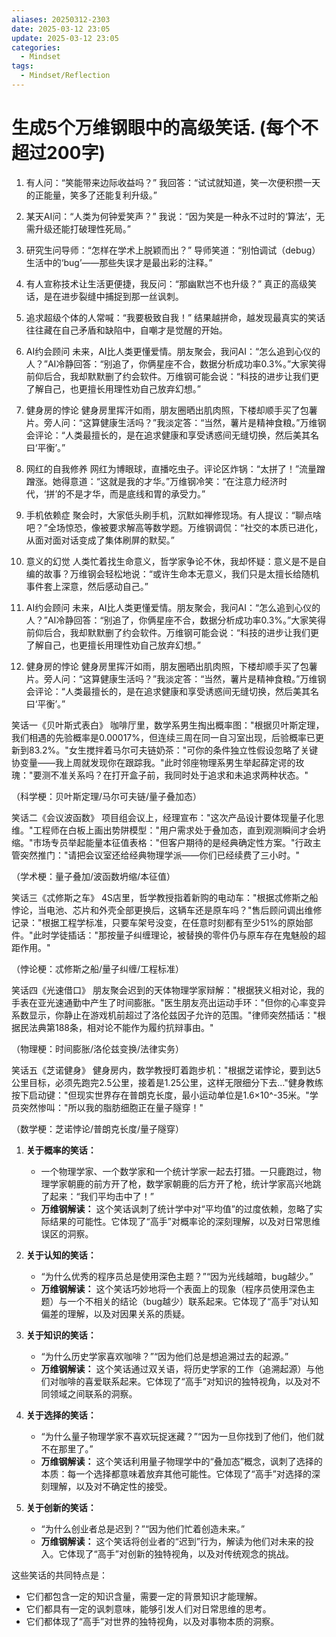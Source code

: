 ```yaml
---
aliases: 20250312-2303
date: 2025-03-12 23:05
update: 2025-03-12 23:05
categories:
  - Mindset
tags:
  - Mindset/Reflection
---
```

# 生成5个万维钢眼中的高级笑话. (每个不超过200字)
1. 有人问：“笑能带来边际收益吗？” 我回答：“试试就知道，笑一次便积攒一天的正能量，笑多了还能复利升级。”
    
2. 某天AI问：“人类为何钟爱笑声？” 我说：“因为笑是一种永不过时的‘算法’，无需升级还能打破理性死局。”
    
3. 研究生问导师：“怎样在学术上脱颖而出？” 导师笑道：“别怕调试（debug）生活中的‘bug’——那些失误才是最出彩的注释。”
    
4. 有人宣称技术让生活更便捷，我反问：“那幽默岂不也升级？” 真正的高级笑话，是在进步裂缝中捕捉到那一丝讽刺。
    
5. 追求超级个体的人常喊：“我要极致自我！” 结果越拼命，越发现最真实的笑话往往藏在自己矛盾和缺陷中，自嘲才是觉醒的开始。

6. AI约会顾问
未来，AI比人类更懂爱情。朋友聚会，我问AI：“怎么追到心仪的人？”AI冷静回答：“别追了，你俩星座不合，数据分析成功率0.3%。”大家笑得前仰后合，我却默默删了约会软件。万维钢可能会说：“科技的进步让我们更了解自己，也更擅长用理性劝自己放弃幻想。”

7. 健身房的悖论
健身房里挥汗如雨，朋友圈晒出肌肉照，下楼却顺手买了包薯片。旁人问：“这算健康生活吗？”我淡定答：“当然，薯片是精神食粮。”万维钢会评论：“人类最擅长的，是在追求健康和享受诱惑间无缝切换，然后美其名曰‘平衡’。”

3. 网红的自我修养
网红为博眼球，直播吃虫子。评论区炸锅：“太拼了！”流量蹭蹭涨。她得意道：“这就是我的才华。”万维钢冷笑：“在注意力经济时代，‘拼’的不是才华，而是底线和胃的承受力。”

4. 手机依赖症
聚会时，大家低头刷手机，沉默如禅修现场。有人提议：“聊点啥吧？”全场惊恐，像被要求解高等数学题。万维钢调侃：“社交的本质已进化，从面对面对话变成了集体刷屏的默契。”

5. 意义的幻觉
人类忙着找生命意义，哲学家争论不休，我却怀疑：意义是不是自编的故事？万维钢会轻松地说：“或许生命本无意义，我们只是太擅长给随机事件套上深意，然后感动自己。”

6. AI约会顾问
未来，AI比人类更懂爱情。朋友聚会，我问AI：“怎么追到心仪的人？”AI冷静回答：“别追了，你俩星座不合，数据分析成功率0.3%。”大家笑得前仰后合，我却默默删了约会软件。万维钢可能会说：“科技的进步让我们更了解自己，也更擅长用理性劝自己放弃幻想。”

7. 健身房的悖论
健身房里挥汗如雨，朋友圈晒出肌肉照，下楼却顺手买了包薯片。旁人问：“这算健康生活吗？”我淡定答：“当然，薯片是精神食粮。”万维钢会评论：“人类最擅长的，是在追求健康和享受诱惑间无缝切换，然后美其名曰‘平衡’。”


笑话一《贝叶斯式表白》
咖啡厅里，数学系男生掏出概率图："根据贝叶斯定理，我们相遇的先验概率是0.00017%，但连续三周在同一自习室出现，后验概率已更新到83.2%。"女生搅拌着马尔可夫链奶茶："可你的条件独立性假设忽略了关键协变量——我上周就发现你在跟踪我。"此时邻座物理系男生举起薛定谔的玫瑰："要测不准关系吗？在打开盒子前，我同时处于追求和未追求两种状态。"

（科学梗：贝叶斯定理/马尔可夫链/量子叠加态）

笑话二《会议波函数》
项目组会议上，经理宣布："这次产品设计要体现量子化思维。"工程师在白板上画出势阱模型："用户需求处于叠加态，直到观测瞬间才会坍缩。"市场专员举起能量本征值表格："但客户期待的是经典确定性方案。"行政主管突然推门："请把会议室还给经典物理学派——你们已经续费了三小时。"

（学术梗：量子叠加/波函数坍缩/本征值）

笑话三《忒修斯之车》
4S店里，哲学教授指着新购的电动车："根据忒修斯之船悖论，当电池、芯片和外壳全部更换后，这辆车还是原车吗？"售后顾问调出维修记录："根据工程学标准，只要车架号没变，在任意时刻都有至少51%的原始部件。"此时学徒插话："那按量子纠缠理论，被替换的零件仍与原车存在鬼魅般的超距作用。"

（悖论梗：忒修斯之船/量子纠缠/工程标准）

笑话四《光速借口》
朋友聚会迟到的天体物理学家辩解："根据狭义相对论，我的手表在亚光速通勤中产生了时间膨胀。"医生朋友亮出运动手环："但你的心率变异系数显示，你静止在游戏机前超过了洛伦兹因子允许的范围。"律师突然插话："根据民法典第188条，相对论不能作为履约抗辩事由。"

（物理梗：时间膨胀/洛伦兹变换/法律实务）

笑话五《芝诺健身》
健身房内，数学教授盯着跑步机："根据芝诺悖论，要到达5公里目标，必须先跑完2.5公里，接着是1.25公里，这样无限细分下去..."健身教练按下启动键："但现实世界存在普朗克长度，最小运动单位是1.6×10^-35米。"学员突然惨叫："所以我的脂肪细胞正在量子隧穿！"

（数学梗：芝诺悖论/普朗克长度/量子隧穿）

1.  **关于概率的笑话：**

    * 一个物理学家、一个数学家和一个统计学家一起去打猎。一只鹿跑过，物理学家朝鹿的前方开了枪，数学家朝鹿的后方开了枪，统计学家高兴地跳了起来：“我们平均击中了！”
    * **万维钢解读：** 这个笑话讽刺了统计学中对“平均值”的过度依赖，忽略了实际结果的可能性。它体现了“高手”对概率论的深刻理解，以及对日常思维误区的洞察。

2.  **关于认知的笑话：**

    * “为什么优秀的程序员总是使用深色主题？”“因为光线越暗，bug越少。”
    * **万维钢解读：** 这个笑话巧妙地将一个表面上的现象（程序员使用深色主题）与一个不相关的结论（bug越少）联系起来。它体现了“高手”对认知偏差的理解，以及对因果关系的质疑。

3.  **关于知识的笑话：**

    * “为什么历史学家喜欢咖啡？”“因为他们总是想追溯过去的起源。”
    * **万维钢解读：** 这个笑话通过双关语，将历史学家的工作（追溯起源）与他们对咖啡的喜爱联系起来。它体现了“高手”对知识的独特视角，以及对不同领域之间联系的洞察。

4.  **关于选择的笑话：**

    * “为什么量子物理学家不喜欢玩捉迷藏？”“因为一旦你找到了他们，他们就不在那里了。”
    * **万维钢解读：** 这个笑话利用量子物理学中的“叠加态”概念，讽刺了选择的本质：每一个选择都意味着放弃其他可能性。它体现了“高手”对选择的深刻理解，以及对不确定性的接受。

5.  **关于创新的笑话：**

    * “为什么创业者总是迟到？”“因为他们忙着创造未来。”
    * **万维钢解读：** 这个笑话将创业者的“迟到”行为，解读为他们对未来的投入。它体现了“高手”对创新的独特视角，以及对传统观念的挑战。

这些笑话的共同特点是：

* 它们都包含一定的知识含量，需要一定的背景知识才能理解。
* 它们都具有一定的讽刺意味，能够引发人们对日常思维的思考。
* 它们都体现了“高手”对世界的独特视角，以及对事物本质的洞察。

